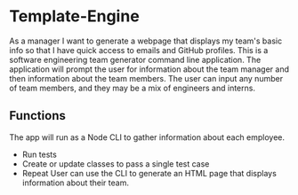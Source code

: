 # Template-Engine
As a manager
I want to generate a webpage that displays my team's basic info
so that I have quick access to emails and GitHub profiles.
This is  a software engineering team generator command line application. The application will prompt the user for information about the team manager and then information about the team members. The user can input any number of team members, and they may be a mix of engineers and interns.

## Functions 
The app will run as a Node CLI to gather information about each employee.
* Run tests
* Create or update classes to pass a single test case
* Repeat
User can use the CLI to generate an HTML page that displays information about their team.
